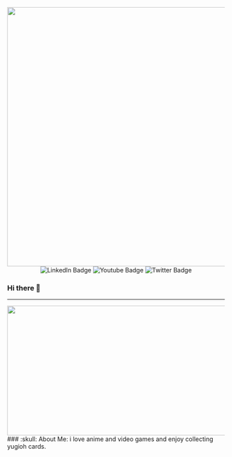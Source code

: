 <div id="header" align="center">
  <img src="https://media.giphy.com/media/eSwGh3YK54JKU/giphy.gif" width="600"/>
</div>

<div id="badges" align="center">
  <img src="https://img.shields.io/badge/LinkedIn-blue?style=for-the-badge&logo=linkedin&logoColor=white" alt="LinkedIn Badge"/>
  <img src="https://img.shields.io/badge/YouTube-red?style=for-the-badge&logo=youtube&logoColor=white" alt="Youtube Badge"/>
  <img src="https://img.shields.io/badge/Twitter-blue?style=for-the-badge&logo=twitter&logoColor=white" alt="Twitter Badge"/>
</div>

### Hi there 👋


---


<div align="center">
  <img src="https://media.giphy.com/media/kQuOMTeadVK24/giphy.gif" width="600" height="300"/>
</div>
### :skull: About Me:
i love anime and video games and enjoy collecting yugioh cards.

<!--
**VeryTiredNick/VeryTiredNick** is a ✨ _special_ ✨ repository because its `README.md` (this file) appears on your GitHub profile.

Here are some ideas to get you started:

- 🔭 I’m currently working on ...
- 🌱 I’m currently learning ...
- 👯 I’m looking to collaborate on ...
- 🤔 I’m looking for help with ...
- 💬 Ask me about ...
- 📫 How to reach me: ...
- 😄 Pronouns: ...
- ⚡ Fun fact: ...
-->
